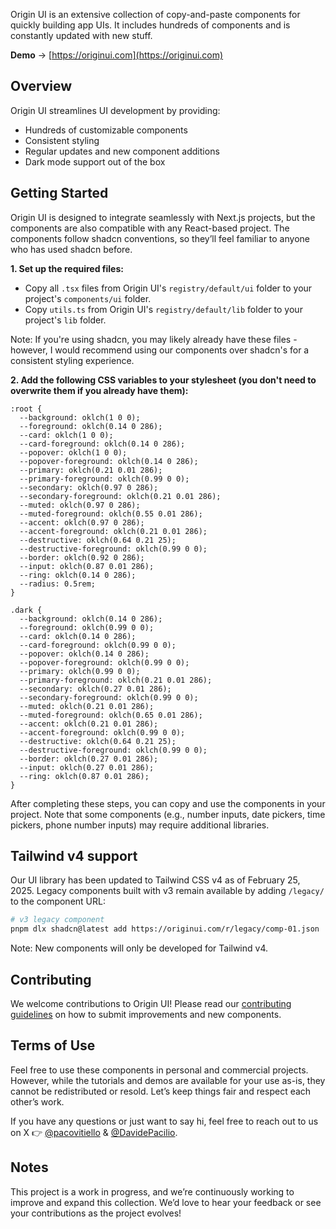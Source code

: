 Origin UI is an extensive collection of copy-and-paste components for quickly building app UIs. It includes hundreds of components and is constantly updated with new stuff.

**Demo** → [https://originui.com](https://originui.com)

## Overview

Origin UI streamlines UI development by providing:

- Hundreds of customizable components
- Consistent styling
- Regular updates and new component additions
- Dark mode support out of the box

## Getting Started

Origin UI is designed to integrate seamlessly with Next.js projects, but the components are also compatible with any React-based project. The components follow shadcn conventions, so they’ll feel familiar to anyone who has used shadcn before.

**1. Set up the required files:**

- Copy all `.tsx` files from Origin UI's `registry/default/ui` folder to your project's `components/ui` folder.
- Copy `utils.ts` from Origin UI's `registry/default/lib` folder to your project's `lib` folder.

Note: If you're using shadcn, you may likely already have these files - however, I would recommend using our components over shadcn's for a consistent styling experience.

**2. Add the following CSS variables to your stylesheet (you don't need to overwrite them if you already have them):**

```
:root {
  --background: oklch(1 0 0);
  --foreground: oklch(0.14 0 286);
  --card: oklch(1 0 0);
  --card-foreground: oklch(0.14 0 286);
  --popover: oklch(1 0 0);
  --popover-foreground: oklch(0.14 0 286);
  --primary: oklch(0.21 0.01 286);
  --primary-foreground: oklch(0.99 0 0);
  --secondary: oklch(0.97 0 286);
  --secondary-foreground: oklch(0.21 0.01 286);
  --muted: oklch(0.97 0 286);
  --muted-foreground: oklch(0.55 0.01 286);
  --accent: oklch(0.97 0 286);
  --accent-foreground: oklch(0.21 0.01 286);
  --destructive: oklch(0.64 0.21 25);
  --destructive-foreground: oklch(0.99 0 0);
  --border: oklch(0.92 0 286);
  --input: oklch(0.87 0.01 286);
  --ring: oklch(0.14 0 286);
  --radius: 0.5rem;
}

.dark {
  --background: oklch(0.14 0 286);
  --foreground: oklch(0.99 0 0);
  --card: oklch(0.14 0 286);
  --card-foreground: oklch(0.99 0 0);
  --popover: oklch(0.14 0 286);
  --popover-foreground: oklch(0.99 0 0);
  --primary: oklch(0.99 0 0);
  --primary-foreground: oklch(0.21 0.01 286);
  --secondary: oklch(0.27 0.01 286);
  --secondary-foreground: oklch(0.99 0 0);
  --muted: oklch(0.21 0.01 286);
  --muted-foreground: oklch(0.65 0.01 286);
  --accent: oklch(0.21 0.01 286);
  --accent-foreground: oklch(0.99 0 0);
  --destructive: oklch(0.64 0.21 25);
  --destructive-foreground: oklch(0.99 0 0);
  --border: oklch(0.27 0.01 286);
  --input: oklch(0.27 0.01 286);
  --ring: oklch(0.87 0.01 286);
}
```

After completing these steps, you can copy and use the components in your project. Note that some components (e.g., number inputs, date pickers, time pickers, phone number inputs) may require additional libraries.

## Tailwind v4 support

Our UI library has been updated to Tailwind CSS v4 as of February 25, 2025. Legacy components built with v3 remain available by adding `/legacy/` to the component URL:

```bash
# v3 legacy component
pnpm dlx shadcn@latest add https://originui.com/r/legacy/comp-01.json
```

Note: New components will only be developed for Tailwind v4.

## Contributing

We welcome contributions to Origin UI! Please read our [contributing guidelines](CONTRIBUTING.md) on how to submit improvements and new components.

## Terms of Use

Feel free to use these components in personal and commercial projects. However, while the tutorials and demos are available for your use as-is, they cannot be redistributed or resold. Let’s keep things fair and respect each other’s work.

If you have any questions or just want to say hi, feel free to reach out to us on X 👉 [@pacovitiello](https://x.com/pacovitiello) & [@DavidePacilio](https://x.com/DavidePacilio).

## Notes

This project is a work in progress, and we’re continuously working to improve and expand this collection. We’d love to hear your feedback or see your contributions as the project evolves!
